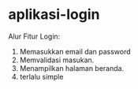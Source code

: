 # aplikasi-login

Alur Fitur Login:
1. Memasukkan email dan password
2. Memvalidasi masukan.
3. Menampilkan halaman beranda.
4. terlalu simple
